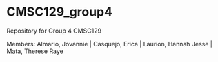 # CMSC129_group4
Repository for Group 4 CMSC129

Members:
Almario, Jovannie |
Casquejo, Erica |
Laurion, Hannah Jesse |
Mata, Therese Raye
